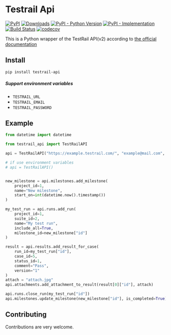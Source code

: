 # Testrail Api

[![PyPI](https://img.shields.io/pypi/v/testrail-api?color=%2301a001&label=version&logo=version)](https://pypi.org/project/testrail-api/)
[![Downloads](https://pepy.tech/badge/testrail-api)](https://pepy.tech/project/testrail-api)
[![PyPI - Python Version](https://img.shields.io/pypi/pyversions/testrail-api.svg)](https://pypi.org/project/testrail-api/)
[![PyPI - Implementation](https://img.shields.io/pypi/implementation/testrail-api)](https://pypi.org/project/testrail-api/)
[![Build Status](https://travis-ci.com/tolstislon/testrail-api.svg?branch=master)](https://travis-ci.com/tolstislon/testrail-api)
[![codecov](https://codecov.io/gh/tolstislon/testrail-api/branch/master/graph/badge.svg)](https://codecov.io/gh/tolstislon/testrail-api)

This is a Python wrapper of the TestRail API(v2) according to [the official documentation](http://docs.gurock.com/testrail-api2/start)


Install
----

```bash
pip install testrail-api
```

##### Support environment variables
* `TESTRAIL_URL`
* `TESTRAIL_EMAIL`
* `TESTRAIL_PASSWORD`

Example
----
```python
from datetime import datetime

from testrail_api import TestRailAPI

api = TestRailAPI("https://example.testrail.com/", "example@mail.com", "password")

# if use environment variables
# api = TestRailAPI()


new_milestone = api.milestones.add_milestone(
    project_id=1, 
    name="New milestone", 
    start_on=int(datetime.now().timestamp())
)

my_test_run = api.runs.add_run(
    project_id=1, 
    suite_id=2, 
    name="My test run", 
    include_all=True, 
    milestone_id=new_milestone["id"]
)

result = api.results.add_result_for_case(
    run_id=my_test_run["id"], 
    case_id=5, 
    status_id=1, 
    comment="Pass", 
    version="1"
)
attach = "attach.jpg"
api.attachments.add_attachment_to_result(result[0]["id"], attach)

api.runs.close_run(my_test_run["id"])
api.milestones.update_milestone(new_milestone["id"], is_completed=True)
```


Contributing
----
Contributions are very welcome.
